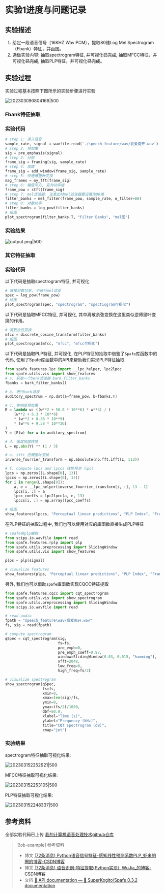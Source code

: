 # 实验1进度与问题记录

## 实验描述
1. 给定一段语音信号（16KHZ Wav PCM），提取80维Log Mel Spectrogram（Fbank）特征，并画图。
2. 选做实验内容: 抽取spectrogram特征, 并可视化~~已完成~~, 抽取MFCC特征，并可视化~~已完成~~, 抽取PLP特征，并可视化~~已完成~~。
## 实验过程
实验过程基本按照下图所示的实验步骤进行实验   

![202303090804169|500](https://image-1305894911.cos.ap-beijing.myqcloud.com/Obsidian/202303090805998.png)
### Fbank特征抽取

### 实验代码

```python
# step 1: 读入语音
sample_rate, signal = wavfile.read('./speech_feature/wav/我爱南开.wav')
# step 2: 预加重
sig = pre_emphasis(signal)
# step 3: 分帧
frame_sig = framing(sig, sample_rate)
# step 4: 加窗
frame_sig = add_window(frame_sig, sample_rate)
# step 5: 快速傅里叶变换
mag_frames = my_fft(frame_sig)
# step 6: 幅值平方, 变为功率谱
frame_pow = stft(frame_sig)
# step 7: mel滤波器: 注意此时mel滤波器要设置为80维
filter_banks = mel_filter(frame_pow, sample_rate, n_filter=80)
# step 8: 对数功率
filter_banks = log_pow(filter_banks)
# 绘图
plot_spectrogram(filter_banks.T, "Filter Banks", "mel图")
```
### 实验结果

![output.png|500](https://image-1305894911.cos.ap-beijing.myqcloud.com/Obsidian/202303152238042.png)
### 其它特征抽取
### 实验代码
以下代码是抽取spectrogram特征, 并可视化

```python
# 直接对数功率, 不进行mel滤波
spec = log_pow(frame_pow)
# 绘图
plot_spectrogram(spec, "spectrogram", "spectiogram可视化")
```

以下代码是抽取MFCC特征, 并可视化, 其中离散余弦变换在这里类似逆傅里叶变换的作用。

```python
# 离散余弦变换
mfcc = discrete_cosine_transform(filter_banks)
# 绘图
plot_spectrogram(mfcc, "mfcc", "mfcc可视化")
```

以下代码是抽取PLP特征, 并可视化, 在PLP特征的抽取中借鉴了`Spafe`库函数中的代码, 使用了Spafe库函数中的API来帮助我们实现PLP特征抽取

```python
from spafe.features.lpc import __lpc_helper, lpc2lpcc
from spafe.utils.vis import show_features
# a. 获取一个berk滤波器 bark_filter_banks
fbanks = bark_filter_banks()

# b. 进行bark滤波
auditory_spectrum = np.dot(a=frame_pow, b=fbanks.T)

# c. 等响度预加重
E = lambda w: ((w**2 + 56.8 * 10**6) * w**4) / (
    (w**2 + 6.3 * 10**6)
    * (w**2 + 0.38 * 10**9)
    * (w**6 + 9.58 * 10**26)
)
Y = [E(w) for w in auditory_spectrum]

# d. 强度响度转换
L = np.abs(Y) ** (1 / 3)

# e. ifft 逆傅里叶变换
inverse_fourrier_transform = np.absolute(np.fft.ifft(L, 512))

# f. compute lpcs and lpccs 线性预测（lpc)
lpcs = np.zeros((L.shape[0], 13))
lpccs = np.zeros((L.shape[0], 13))
for i in range(L.shape[0]):
    a, e = __lpc_helper(inverse_fourrier_transform[i, :], 13 - 1)
    lpcs[i, :] = a
    lpcc_coeffs = lpc2lpcc(a, e, 13)
    lpccs[i, :] = np.array(lpcc_coeffs)

# 绘图
show_features(lpccs, "Perceptual linear predictions", "PLP Index", "Frame Index")
```

在PLP特征的抽取过程中, 我们也可以使用对应的库函数直接生成PLP特征

```python
# spafe库plp抽取
from scipy.io.wavfile import read
from spafe.features.rplp import plp
from spafe.utils.preprocessing import SlidingWindow
from spafe.utils.vis import show_features

plps = plp(signal)

# visualize features
show_features(plps, "Perceptual linear predictions", "PLP Index", "Frame Index")
```

另外, 我们也可以借助`spafe`库函数实现CQCC特征提取

```python
from spafe.features.cqcc import cqt_spectrogram
from spafe.utils.vis import show_spectrogram
from spafe.utils.preprocessing import SlidingWindow
from scipy.io.wavfile import read

# read audio
fpath = "speech_feature\wav\我爱南开.wav"
fs, sig = read(fpath)

# compute spectrogram
qSpec = cqt_spectrogram(sig,
                        fs=fs,
                        pre_emph=0,
                        pre_emph_coeff=0.97,
                        window=SlidingWindow(0.03, 0.015, "hamming"),
                        nfft=2048,
                        low_freq=0,
                        high_freq=fs/2)

# visualize spectrogram
show_spectrogram(qSpec,
                 fs=fs,
                 xmin=0,
                 xmax=len(sig)/fs,
                 ymin=0,
                 ymax=(fs/2)/1000,
                 dbf=80.0,
                 xlabel="Time (s)",
                 ylabel="Frequency (kHz)",
                 title="CQT spectrogram (dB)",
                 cmap="jet")
```
### 实验结果
spectrogram特征抽取可视化结果: 

![202303152252921|500](https://image-1305894911.cos.ap-beijing.myqcloud.com/Obsidian/202303152252921.png)

MFCC特征抽取可视化结果: 

![202303152253105|500](https://image-1305894911.cos.ap-beijing.myqcloud.com/Obsidian/202303152253105.png)

PLP特征抽取可视化结果: 

![202303152248337|500](https://image-1305894911.cos.ap-beijing.myqcloud.com/Obsidian/202303152248337.png)

## 参考资料
全部实验代码已上传 [我的计算机语音处理技术github仓库](https://github.com/NK-MXD/ComputerSpeech/tree/main)

> [!ob-example] 参考资料
> + 博文 [(72条消息) Python语音信号特征-感知线性预测系数PLP_虾米的圈的博客-CSDN博客](https://blog.csdn.net/weixin_42485817/article/details/107590846)
> + 博文 [(72条消息) 语音识别-特征提取(Python实现）WuJia_的博客-CSDN博客](https://blog.csdn.net/WuJia_/article/details/107044859)
> + 文档 [📄 API documentation — 🧠 SuperKogito/Spafe 0.3.2 documentation](https://superkogito.github.io/spafe/api_documentation.html)


